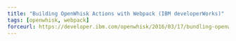 ```yaml
---
title: "Building OpenWhisk Actions with Webpack (IBM developerWorks)"
tags: [openwhisk, webpack]
forceurl: https://developer.ibm.com/openwhisk/2016/03/17/bundling-openwhisk-actions-with-webpack/
---
```

